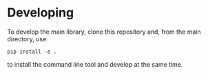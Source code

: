 # Developing 

To develop the main library, clone this repository and, from the main directory, use

```
pip install -e .
```

to install the command line tool and develop at the same time.